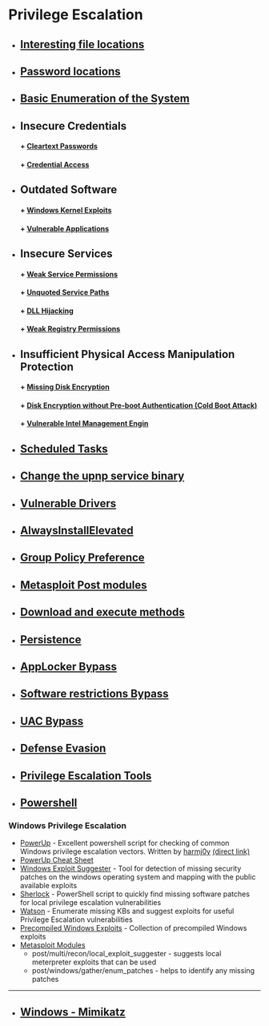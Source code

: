 # Privilege Escalation

* ##  [ Interesting file locations](https://github.com/sarathlalup/Penetration-Testing/blob/master/Windows%20Exploitaion/Privilege%20escalation/Interesting%20file%20locations/README.md)
* ##  [Password locations](https://github.com/sarathlalup/Penetration-Testing/blob/master/Windows%20Exploitaion/Privilege%20escalation/Password%20locations/README.md)
* ##  [ Basic Enumeration of the System](https://github.com/sarathlalup/Penetration-Testing/blob/master/Windows%20Exploitaion/Post%20Exploitaion/Techniques%20and%20Commands.md )
* ##   Insecure Credentials
    #### + [     Cleartext Passwords](https://github.com/sarathlalup/Penetration-Testing/blob/master/Windows%20Exploitaion/Privilege%20escalation/Cleartext%20Passwords.md )
    #### + [     Credential Access](https://github.com/sarathlalup/Penetration-Testing/blob/master/Windows%20Exploitaion/Credential%20Access/other%20links.md )
* ##  Outdated Software
    #### + [     Windows Kernel Exploits](https://github.com/sarathlalup/Penetration-Testing/blob/master/Windows%20Exploitaion/Privilege%20escalation/Windows%20Kernel.md )
    #### + [     Vulnerable Applications]( )
* ##   Insecure Services
    #### + [     Weak Service Permissions](https://github.com/sarathlalup/Penetration-Testing/blob/master/Windows%20Exploitaion/Privilege%20escalation/Weak%20Service%20Permissions%20.md )
    #### + [     Unquoted Service Paths](https://github.com/sarathlalup/Penetration-Testing/blob/master/Windows%20Exploitaion/Privilege%20escalation/Unquoted%20Service%20Path.md )
    #### + [     DLL Hijacking]( )
    #### + [     Weak Registry Permissions]( )
* ##   Insufficient Physical Access Manipulation Protection 
    #### + [     Missing Disk Encryption]( )
    #### + [     Disk Encryption without Pre-boot Authentication (Cold Boot Attack)   ]( )
    #### + [     Vulnerable Intel Management Engin]( )
* ##  [ Scheduled Tasks]( )
* ##  [  Change the upnp service binary]( )
* ##  [ Vulnerable Drivers]( )
* ##  [ AlwaysInstallElevated]( )
* ##  [ Group Policy Preference]( )
* ##  [ Metasploit Post modules]( )
* ##  [ Download and execute methods](https://github.com/sarathlalup/Penetration-Testing/blob/master/Windows%20Exploitaion/Execution/other%20links.md )
* ##  [ Persistence](https://github.com/swisskyrepo/PayloadsAllTheThings/blob/master/Methodology%20and%20Resources/Windows%20-%20Persistence.md )
* ##  [  AppLocker Bypass](https://github.com/sarathlalup/Penetration-Testing/blob/master/Windows%20Exploitaion/Privilege%20escalation/AppLocker%20Bypass/other%20links.md )
* ##  [ Software restrictions Bypass](https://github.com/sarathlalup/Penetration-Testing/blob/master/Windows%20Exploitaion/Privilege%20escalation/Software%20restrictions%20Bypass/README.md )
* ##  [ UAC Bypass](https://github.com/sarathlalup/Penetration-Testing/blob/master/Windows%20Exploitaion/Privilege%20escalation/User%20Account%20Control%20Bypass/README.md )
* ##  [ Defense Evasion]( )
* ##  [ Privilege Escalation Tools](https://github.com/sarathlalup/Cyber-security/blob/master/Windows%20Exploitaion/Privilege%20escalation/Tools.md )
* ##  [Powershell ](https://github.com/sarathlalup/Penetration-Testing/blob/master/Windows%20Exploitaion/Powershell/README.md )

### Windows Privilege Escalation

* [PowerUp](https://github.com/PowerShellMafia/PowerSploit/tree/master/Privesc) - Excellent powershell script for checking of common Windows privilege escalation vectors. Written by [harmj0y](https://twitter.com/harmj0y) [(direct link)](https://raw.githubusercontent.com/PowerShellMafia/PowerSploit/master/Privesc/PowerUp.ps1)
* [PowerUp Cheat Sheet](https://github.com/HarmJ0y/CheatSheets/blob/master/PowerUp.pdf)
* [Windows Exploit Suggester](https://github.com/GDSSecurity/Windows-Exploit-Suggester) - Tool for detection of missing security patches on the windows operating system and mapping with the public available exploits
* [Sherlock](https://github.com/rasta-mouse/Sherlock) - PowerShell script to quickly find missing software patches for local privilege escalation vulnerabilities
* [Watson](https://github.com/rasta-mouse/Watson) - Enumerate missing KBs and suggest exploits for useful Privilege Escalation vulnerabilities
* [Precompiled Windows Exploits](https://github.com/abatchy17/WindowsExploits) - Collection of precompiled Windows exploits
* [Metasploit Modules](https://github.com/rapid7/metasploit-framework)
  * post/multi/recon/local_exploit_suggester - suggests local meterpreter exploits that can be used
  * post/windows/gather/enum_patches - helps to identify any missing patches

---------------------------------------------------------------------------------------------------------------------------------

* ##  [Windows - Mimikatz ](https://github.com/swisskyrepo/PayloadsAllTheThings/blob/master/Methodology%20and%20Resources/Windows%20-%20Mimikatz.md )
